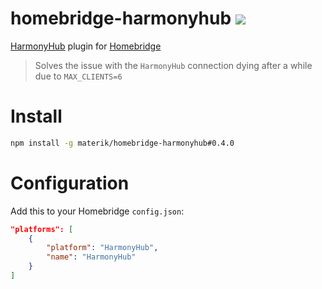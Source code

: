 # homebridge-harmonyhub [![](https://img.shields.io/badge/contact-@thematerik-blue.svg?style=flat-square)](http://twitter.com/thematerik)

[HarmonyHub](http://www.logitech.com/en-us/product/harmony-hub) plugin for [Homebridge](https://github.com/nfarina/homebridge)

> Solves the issue with the `HarmonyHub` connection dying after a while due to `MAX_CLIENTS=6`

# Install

```sh
npm install -g materik/homebridge-harmonyhub#0.4.0
```

# Configuration

Add this to your Homebridge `config.json`:

```json
"platforms": [
    {
        "platform": "HarmonyHub",
        "name": "HarmonyHub"
    }
]
```

